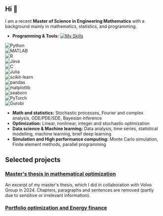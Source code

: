 ## Hi 👋

I am a recent **Master of Science in Engineering Mathematics** with a background mainly in mathematics, statistics, and programming. 

- **Programming & Tools:**
[![My Skills](https://skillicons.dev/icons?i=Python,MATLAB,R,Java,C,Julia)](https://skillicons.dev)
 
![Python](https://img.shields.io/badge/-Python-3776AB?style=flat&logo=python&logoColor=white)  
![MATLAB](https://img.shields.io/badge/-MATLAB-0076A8?style=flat&logo=matlab&logoColor=white)  
![R](https://img.shields.io/badge/-R-276DC3?style=flat&logo=r&logoColor=white)  
![Java](https://img.shields.io/badge/-Java-007396?style=flat&logo=java&logoColor=white)  
![C](https://img.shields.io/badge/-C-00599C?style=flat&logo=c&logoColor=white)  
![Julia](https://img.shields.io/badge/-Julia-EA4F1C?style=flat&logo=julia&logoColor=white)  
![scikit-learn](https://img.shields.io/badge/-scikit--learn-F7931E?style=flat&logo=scikit-learn&logoColor=white)  
![pandas](https://img.shields.io/badge/-pandas-150458?style=flat&logo=pandas&logoColor=white)  
![matplotlib](https://img.shields.io/badge/-matplotlib-11557C?style=flat&logo=matplotlib&logoColor=white)  
![seaborn](https://img.shields.io/badge/-seaborn-4C72B0?style=flat)  
![PyTorch](https://img.shields.io/badge/-PyTorch-EE4C2C?style=flat&logo=PyTorch&logoColor=white)  
![Gurobi](https://img.shields.io/badge/-Gurobi-000000?style=flat)

- **Math and statistics:** Stochastic processes, Fourier and complex analysis, ODE/PDE/SDE, Bayesian inference  
- **Optimization:** Linear, nonlinear, integer and stochastic optimization  
- **Data science & Machine learning:** Data analysis, time series, statistical modelling, machine learning, brief deep learning  
- **Simulation and High performance computing:** Monte Carlo simulation, Finite element methods, parallel programming

## Selected projects

### [Master's thesis in mathematical optimization](LINK)
An excerpt of my master's thesis, which I did in collaboration with Volvo Group in 2024. Chapters, paragraphs and sentences are removed (partly due to sensitive or irrelevant information).

### [Portfolio optimization and Energy finance](LINK)
